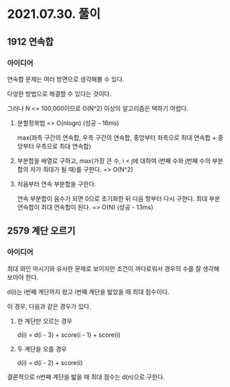 # 2021.07.30. 풀이

## 1912 연속합

### 아이디어

연속합 문제는 여러 방면으로 생각해볼 수 있다.

다양한 방법으로 해결할 수 있다는 것이다.

그러나 N <= 100,000이므로 O(N^2) 이상의 알고리즘은 택하기 어렵다.

1. 분할정복법 => O(nlogn) (성공 - 16ms)
    
    max(좌측 구간의 연속합, 우측 구간의 연속합, 중앙부터 좌측으로 최대 연속합 + 중앙부터 우측으로 최대 연속합)
    
2. 부분합을 배열로 구하고, max(가장 큰 수, i < j에 대하여 i번째 수와 j번째 수의 부분합의 차가 최대가 될 때)를 구한다. => O(N^2)
3. 처음부터 연속 부분합을 구한다. 
    
    연속 부분합이 음수가 되면 0으로 초기화한 뒤 다음 항부터 다시 구한다. 최대 부분 연속합이 최대 연속합이 된다. => O(N) (성공 - 13ms)

## 2579 계단 오르기

### 아이디어

최대 와인 마시기와 유사한 문제로 보이지만 조건이 까다로워서 경우의 수를 잘 생각해보아야 한다.

d(i)는 i번째 계단까지 왔고 i번째 계단을 밟았을 때 최대 점수이다.

이 경우, 다음과 같은 경우가 있다.

1. 한 계단만 오르는 경우
    
    d(i) = d(i - 3) + score(i - 1) + score(i)
    
2. 두 계단을 오를 경우
    
    d(i) = d(i - 2) + score(i)

결론적으로 n번째 계단을 밟을 때 최대 점수는 d(n)으로 구한다.
